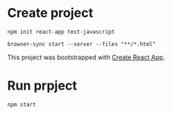 # Create project

`npm init react-app test-javascript`

```
browser-sync start --server --files "**/*.html"
```

This project was bootstrapped with [Create React App](https://github.com/facebook/create-react-app).

# Run prpject

`npm start`
